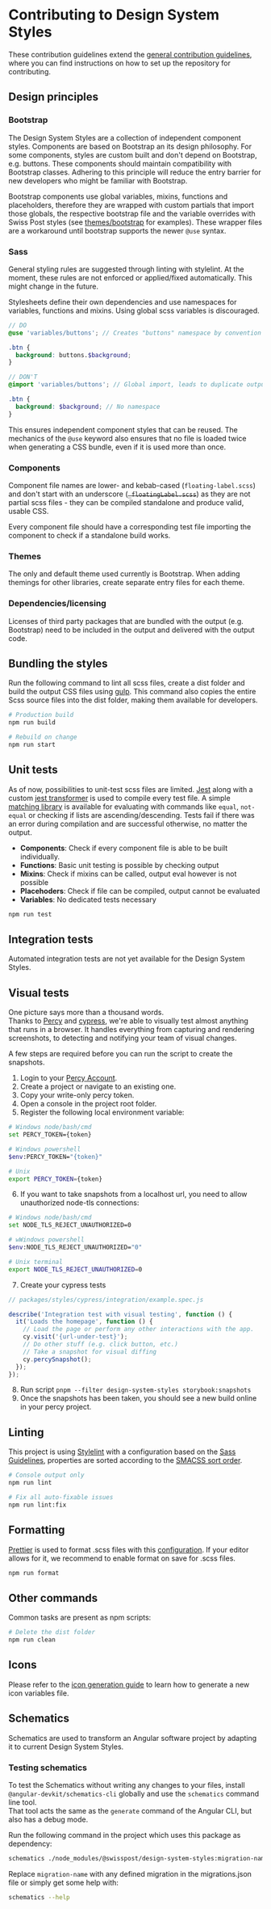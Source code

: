 # Contributing to Design System Styles

These contribution guidelines extend the [general contribution guidelines](../../CONTRIBUTING.md), where you can find instructions on how to set up the repository for contributing.

## Design principles

### Bootstrap

The Design System Styles are a collection of independent component styles. Components are based on Bootstrap an its design philosophy. For some components, styles are custom built and don't depend on Bootstrap, e.g. buttons. These components should maintain compatibility with Bootstrap classes. Adhering to this principle will reduce the entry barrier for new developers who might be familiar with Bootstrap.

Bootstrap components use global variables, mixins, functions and placeholders, therefore they are wrapped with custom partials that import those globals, the respective bootstrap file and the variable overrides with Swiss Post styles (see [themes/bootstrap](./src/themes/bootstrap/) for examples). These wrapper files are a workaround until bootstrap supports the newer `@use` syntax.

### Sass

General styling rules are suggested through linting with stylelint. At the moment, these rules are not enforced or applied/fixed automatically. This might change in the future.

Stylesheets define their own dependencies and use namespaces for variables, functions and mixins. Using global scss variables is discouraged.

```scss
// DO
@use 'variables/buttons'; // Creates "buttons" namespace by convention

.btn {
  background: buttons.$background;
}

// DON'T
@import 'variables/buttons'; // Global import, leads to duplicate output

.btn {
  background: $background; // No namespace
}
```

This ensures independent component styles that can be reused. The mechanics of the `@use` keyword also ensures that no file is loaded twice when generating a CSS bundle, even if it is used more than once.

### Components

Component file names are lower- and kebab-cased (`floating-label.scss`) and don't start with an underscore (~~`_floatingLabel.scss`~~) as they are not partial scss files - they can be compiled standalone and produce valid, usable CSS.

Every component file should have a corresponding test file importing the component to check if a standalone build works.

### Themes

The only and default theme used currently is Bootstrap. When adding themings for other libraries, create separate entry files for each theme.

### Dependencies/licensing

Licenses of third party packages that are bundled with the output (e.g. Bootstrap) need to be included in the output and delivered with the output code.

## Bundling the styles

Run the following command to lint all scss files, create a dist folder and build the output CSS files using [gulp](https://gulpjs.com/). This command also copies the entire Scss source files into the dist folder, making them available for developers.

```bash
# Production build
npm run build

# Rebuild on change
npm run start
```

## Unit tests

As of now, possibilities to unit-test scss files are limited. [Jest](https://jestjs.io/) along with a custom [jest transformer](./tests/jest-scss-transformer.js) is used to compile every test file. A simple [matching library](./tests/jest.scss) is available for evaluating with commands like `equal`, `not-equal` or checking if lists are ascending/descending. Tests fail if there was an error during compilation and are successful otherwise, no matter the output.

- **Components**: Check if every component file is able to be built individually.
- **Functions**: Basic unit testing is possible by checking output
- **Mixins**: Check if mixins can be called, output eval however is not possible
- **Placehoders**: Check if file can be compiled, output cannot be evaluated
- **Variables**: No dedicated tests necessary

```bash
npm run test
```

## Integration tests

Automated integration tests are not yet available for the Design System Styles.

## Visual tests

One picture says more than a thousand words.<br>
Thanks to [Percy](https://docs.percy.io/) and [cypress](https://www.cypress.io/), we're able to visually test almost anything that runs in a browser. It handles everything from capturing and rendering screenshots, to detecting and notifying your team of visual changes.

A few steps are required before you can run the script to create the snapshots.

1. Login to your [Percy Account](https://percy.io/).
2. Create a project or navigate to an existing one.
3. Copy your write-only percy token.
4. Open a console in the project root folder.
5. Register the following local environment variable:

```bash
# Windows node/bash/cmd
set PERCY_TOKEN={token}

# Windows powershell
$env:PERCY_TOKEN="{token}"

# Unix
export PERCY_TOKEN={token}
```

6. If you want to take snapshots from a localhost url, you need to allow unauthorized node-tls connections:

```bash
# Windows node/bash/cmd
set NODE_TLS_REJECT_UNAUTHORIZED=0

# wWindows powershell
$env:NODE_TLS_REJECT_UNAUTHORIZED="0"

# Unix terminal
export NODE_TLS_REJECT_UNAUTHORIZED=0
```

7. Create your cypress tests

```javascript
// packages/styles/cypress/integration/example.spec.js

describe('Integration test with visual testing', function () {
  it('Loads the homepage', function () {
    // Load the page or perform any other interactions with the app.
    cy.visit('{url-under-test}');
    // Do other stuff (e.g. click button, etc.)
    // Take a snapshot for visual diffing
    cy.percySnapshot();
  });
});
```

8. Run script `pnpm --filter design-system-styles storybook:snapshots`
9. Once the snapshots has been taken, you should see a new build online in your percy project.

## Linting

This project is using [Stylelint](https://stylelint.io/) with a configuration based on the [Sass Guidelines](https://sass-guidelin.es/), properties are sorted according to the [SMACSS sort order](https://www.npmjs.com/package/css-property-sort-order-smacss).

```bash
# Console output only
npm run lint

# Fix all auto-fixable issues
npm run lint:fix
```

## Formatting

[Prettier]() is used to format .scss files with this [configuration](../../.prettierrc). If your editor allows for it, we recommend to enable format on save for .scss files.

```bash
npm run format
```

## Other commands

Common tasks are present as npm scripts:

```bash
# Delete the dist folder
npm run clean
```

## Icons

Please refer to the [icon generation guide](../../Tools/IconReader/README.md) to learn how to generate a new icon variables file.

## Schematics

Schematics are used to transform an Angular software project by adapting it to current Design System Styles.

### Testing schematics

To test the Schematics without writing any changes to your files, install `@angular-devkit/schematics-cli` globally and use the `schematics` command line tool.<br>
That tool acts the same as the `generate` command of the Angular CLI, but also has a debug mode.

Run the following command in the project which uses this package as dependency:

```bash
schematics ./node_modules/@swisspost/design-system-styles:migration-name
```

Replace `migration-name` with any defined migration in the migrations.json file or simply get some help with:

```bash
schematics --help
```
